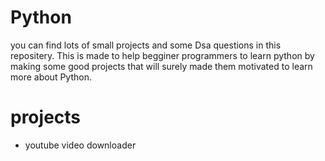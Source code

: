 # Python

you can find lots of small projects and some Dsa questions in this repositery. This is made to help begginer programmers to learn python by making some good projects that will surely made them motivated to learn more about Python.

# projects
- youtube video downloader
